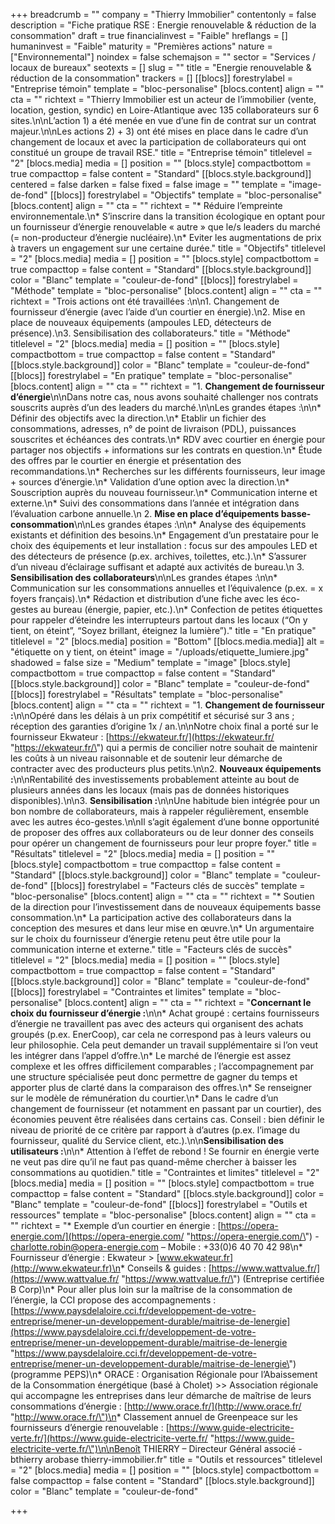 +++
breadcrumb = ""
company = "Thierry Immobilier"
contentonly = false
description = "Fiche pratique RSE : Energie renouvelable & réduction de la consommation"
draft = true
financialinvest = "Faible"
hreflangs = []
humaninvest = "Faible"
maturity = "Premières actions"
nature = ["Environnemental"]
noindex = false
schemajson = ""
sector = "Services / locaux de bureaux"
seotexts = []
slug = ""
title = "Energie renouvelable & réduction de la consommation"
trackers = []
[[blocs]]
forestrylabel = "Entreprise témoin"
template = "bloc-personalise"
[blocs.content]
align = ""
cta = ""
richtext = "Thierry Immobilier est un acteur de l’immobilier (vente, location, gestion, syndic) en Loire-Atlantique avec 135 collaborateurs sur 6 sites.\n\nL’action 1) a été menée en vue d’une fin de contrat sur un contrat majeur.\n\nLes actions 2) + 3) ont été mises en place dans le cadre d’un changement de locaux et avec la participation de collaborateurs qui ont constitué un groupe de travail RSE."
title = "Entreprise témoin"
titlelevel = "2"
[blocs.media]
media = []
position = ""
[blocs.style]
compactbottom = true
compacttop = false
content = "Standard"
[[blocs.style.background]]
centered = false
darken = false
fixed = false
image = ""
template = "image-de-fond"
[[blocs]]
forestrylabel = "Objectifs"
template = "bloc-personalise"
[blocs.content]
align = ""
cta = ""
richtext = "* Réduire l’empreinte environnementale.\n* S’inscrire dans la transition écologique en optant pour un fournisseur d’énergie renouvelable « autre » que le/s leaders du marché (= non-producteur d’énergie nucléaire).\n* Eviter les augmentations de prix à travers un engagement sur une certaine durée."
title = "Objectifs"
titlelevel = "2"
[blocs.media]
media = []
position = ""
[blocs.style]
compactbottom = true
compacttop = false
content = "Standard"
[[blocs.style.background]]
color = "Blanc"
template = "couleur-de-fond"
[[blocs]]
forestrylabel = "Méthode"
template = "bloc-personalise"
[blocs.content]
align = ""
cta = ""
richtext = "Trois actions ont été travaillées :\n\n1. Changement de fournisseur d’énergie (avec l’aide d’un courtier en énergie).\n2. Mise en place de nouveaux équipements (ampoules LED, détecteurs de présence).\n3. Sensibilisation des collaborateurs."
title = "Méthode"
titlelevel = "2"
[blocs.media]
media = []
position = ""
[blocs.style]
compactbottom = true
compacttop = false
content = "Standard"
[[blocs.style.background]]
color = "Blanc"
template = "couleur-de-fond"
[[blocs]]
forestrylabel = "En pratique"
template = "bloc-personalise"
[blocs.content]
align = ""
cta = ""
richtext = "1. **Changement de fournisseur d’énergie**\n\nDans notre cas, nous avons souhaité challenger nos contrats souscrits auprès d’un des leaders du marché.\n\nLes grandes étapes :\n\n* Définir des objectifs avec la direction.\n* Etablir un fichier des consommations, adresses, n° de point de livraison (PDL), puissances souscrites et échéances des contrats.\n* RDV avec courtier en énergie pour partager nos objectifs + informations sur les contrats en question.\n* Étude des offres par le courtier en énergie et présentation des recommandations.\n* Recherches sur les différents fournisseurs, leur image + sources d’énergie.\n* Validation d’une option avec la direction.\n* Souscription auprès du nouveau fournisseur.\n* Communication interne et externe.\n* Suivi des consommations dans l’année et intégration dans l’évaluation carbone annuelle.\n  2. **Mise en place d’équipements basse-consommation**\n\nLes grandes étapes :\n\n* Analyse des équipements existants et définition des besoins.\n* Engagement d’un prestataire pour le choix des équipements et leur installation : focus sur des ampoules LED et des détecteurs de présence (p.ex. archives, toilettes, etc.).\n* S’assurer d’un niveau d’éclairage suffisant et adapté aux activités de bureau.\n  3. **Sensibilisation des collaborateurs**\n\nLes grandes étapes :\n\n* Communication sur les consommations annuelles et l’équivalence (p.ex. = x foyers français).\n* Rédaction et distribution d’une fiche avec les éco-gestes au bureau (énergie, papier, etc.).\n* Confection de petites étiquettes pour rappeler d’éteindre les interrupteurs partout dans les locaux (“On y tient, on éteint”, “Soyez brillant, éteignez la lumière”)."
title = "En pratique"
titlelevel = "2"
[blocs.media]
position = "Bottom"
[[blocs.media.media]]
alt = "étiquette on y tient, on éteint"
image = "/uploads/etiquette_lumiere.jpg"
shadowed = false
size = "Medium"
template = "image"
[blocs.style]
compactbottom = true
compacttop = false
content = "Standard"
[[blocs.style.background]]
color = "Blanc"
template = "couleur-de-fond"
[[blocs]]
forestrylabel = "Résultats"
template = "bloc-personalise"
[blocs.content]
align = ""
cta = ""
richtext = "1. **Changement de fournisseur :**\n\nOpéré dans les délais à un prix compétitif et sécurisé sur 3 ans ; réception des garanties d’origine 1x / an.\n\nNotre choix final a porté sur le fournisseur Ekwateur : [https://ekwateur.fr/](https://ekwateur.fr/ \"https://ekwateur.fr/\") qui a permis de concilier notre souhait de maintenir les coûts à un niveau raisonnable et de soutenir leur démarche de contracter avec des producteurs plus petits.\n\n2. **Nouveaux équipements :**\n\nRentabilité des investissements probablement atteinte au bout de plusieurs années dans les locaux (mais pas de données historiques disponibles).\n\n3. **Sensibilisation :**\n\nUne habitude bien intégrée pour un bon nombre de collaborateurs, mais à rappeler régulièrement, ensemble avec les autres éco-gestes.\n\nIl s’agit également d’une bonne opportunité de proposer des offres aux collaborateurs ou de leur donner des conseils pour opérer un changement de fournisseurs pour leur propre foyer."
title = "Résultats"
titlelevel = "2"
[blocs.media]
media = []
position = ""
[blocs.style]
compactbottom = true
compacttop = false
content = "Standard"
[[blocs.style.background]]
color = "Blanc"
template = "couleur-de-fond"
[[blocs]]
forestrylabel = "Facteurs clés de succès"
template = "bloc-personalise"
[blocs.content]
align = ""
cta = ""
richtext = "* Soutien de la direction pour l’investissement dans de nouveaux équipements basse consommation.\n* La participation active des collaborateurs dans la conception des mesures et dans leur mise en œuvre.\n* Un argumentaire sur le choix du fournisseur d’énergie retenu peut être utile pour la communication interne et externe."
title = "Facteurs clés de succès"
titlelevel = "2"
[blocs.media]
media = []
position = ""
[blocs.style]
compactbottom = true
compacttop = false
content = "Standard"
[[blocs.style.background]]
color = "Blanc"
template = "couleur-de-fond"
[[blocs]]
forestrylabel = "Contraintes et limites"
template = "bloc-personalise"
[blocs.content]
align = ""
cta = ""
richtext = "**Concernant le choix du fournisseur d’énergie :**\n\n* Achat groupé : certains fournisseurs d’énergie ne travaillent pas avec des acteurs qui organisent des achats groupés (p.ex. EnerCoop), car cela ne correspond pas à leurs valeurs ou leur philosophie. Cela peut demander un travail supplémentaire si l’on veut les intégrer dans l’appel d’offre.\n* Le marché de l’énergie est assez complexe et les offres difficilement comparables ; l’accompagnement par une structure spécialisée peut donc permettre de gagner du temps et apporter plus de clarté dans la comparaison des offres.\n* Se renseigner sur le modèle de rémunération du courtier.\n* Dans le cadre d’un changement de fournisseur (et notamment en passant par un courtier), des économies peuvent être réalisées dans certains cas. Conseil : bien définir le niveau de priorité de ce critère par rapport à d’autres (p.ex. l’image du fournisseur, qualité du Service client, etc.).\n\n**Sensibilisation des utilisateurs :**\n\n* Attention à l’effet de rebond ! Se fournir en énergie verte ne veut pas dire qu’il ne faut pas quand-même chercher à baisser les consommations au quotidien."
title = "Contraintes et limites"
titlelevel = "2"
[blocs.media]
media = []
position = ""
[blocs.style]
compactbottom = true
compacttop = false
content = "Standard"
[[blocs.style.background]]
color = "Blanc"
template = "couleur-de-fond"
[[blocs]]
forestrylabel = "Outils et ressources"
template = "bloc-personalise"
[blocs.content]
align = ""
cta = ""
richtext = "* Exemple d’un courtier en énergie : [https://opera-energie.com/](https://opera-energie.com/ \"https://opera-energie.com/\") - [charlotte.robin@opera-energie.com](mailto:charlotte.robin@opera-energie.com) – Mobile : +33(0)6 40 70 42 98\n* Fournisseur d’énergie : Ekwateur > [www.ekwateur.fr](http://www.ekwateur.fr)\n* Conseils & guides : [https://www.wattvalue.fr/](https://www.wattvalue.fr/ \"https://www.wattvalue.fr/\") (Entreprise certifiée B Corp)\n* Pour aller plus loin sur la maîtrise de la consommation de l’énergie, la CCI propose des accompagnements : [https://www.paysdelaloire.cci.fr/developpement-de-votre-entreprise/mener-un-developpement-durable/maitrise-de-lenergie](https://www.paysdelaloire.cci.fr/developpement-de-votre-entreprise/mener-un-developpement-durable/maitrise-de-lenergie \"https://www.paysdelaloire.cci.fr/developpement-de-votre-entreprise/mener-un-developpement-durable/maitrise-de-lenergie\") (programme PEPS)\n* ORACE : Organisation Régionale pour l’Abaissement de la Consommation énergétique (basé à Cholet) >> Association régionale qui accompagne les entreprises dans leur démarche de maîtrise de leurs consommations d’énergie : [http://www.orace.fr/](http://www.orace.fr/ \"http://www.orace.fr/\")\n* Classement annuel de Greenpeace sur les fournisseurs d’énergie renouvelable : [https://www.guide-electricite-verte.fr/](https://www.guide-electricite-verte.fr/ \"https://www.guide-electricite-verte.fr/\")\n\nBenoît THIERRY – Directeur Général associé - bthierry arobase thierry-immobilier.fr"
title = "Outils et ressources"
titlelevel = "2"
[blocs.media]
media = []
position = ""
[blocs.style]
compactbottom = false
compacttop = false
content = "Standard"
[[blocs.style.background]]
color = "Blanc"
template = "couleur-de-fond"

+++
